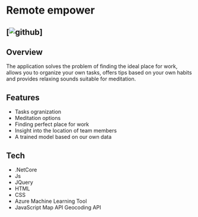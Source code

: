 # Remote empower

[![github](https://img.icons8.com/nolan/64/working-with-a-laptop.png)]
--
## Overview

The application solves the problem of finding the ideal place for work, allows you to organize your own tasks, offers tips based on your own habits and provides relaxing sounds suitable for meditation.

 ## Features
* Tasks ogranization
* Meditation options
* Finding perfect place for work
* Insight into the location of team members
* A trained model based on our own data

## Tech
* .NetCore
* Js
* JQuery
* HTML
* CSS
* Azure Machine Learning Tool
* JavaScript Map API Geocoding API

